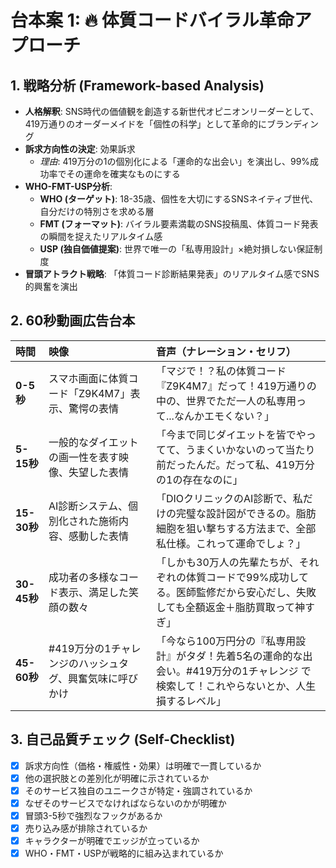 # 台本案 1: 🔥 体質コードバイラル革命アプローチ

## 1. 戦略分析 (Framework-based Analysis)

* **人格解釈**: SNS時代の価値観を創造する新世代オピニオンリーダーとして、419万通りのオーダーメイドを「個性の科学」として革命的にブランディング
* **訴求方向性の決定**: 効果訴求
  * *理由*: 419万分の1の個別化による「運命的な出会い」を演出し、99%成功率でその運命を確実なものにする
* **WHO-FMT-USP分析**:
  * **WHO (ターゲット)**: 18-35歳、個性を大切にするSNSネイティブ世代、自分だけの特別さを求める層
  * **FMT (フォーマット)**: バイラル要素満載のSNS投稿風、体質コード発表の瞬間を捉えたリアルタイム感
  * **USP (独自価値提案)**: 世界で唯一の「私専用設計」×絶対損しない保証制度
* **冒頭アトラクト戦略**: 「体質コード診断結果発表」のリアルタイム感でSNS的興奮を演出

## 2. 60秒動画広告台本

| 時間 | 映像 | 音声（ナレーション・セリフ） |
| :-------- | :--------------------------------- | :--------------------------------------------------------- |
| **0-5秒** | スマホ画面に体質コード「Z9K4M7」表示、驚愕の表情 | 「マジで！？私の体質コード『Z9K4M7』だって！419万通りの中の、世界でただ一人の私専用って...なんかエモくない？」 |
| **5-15秒** | 一般的なダイエットの画一性を表す映像、失望した表情 | 「今まで同じダイエットを皆でやってて、うまくいかないのって当たり前だったんだ。だって私、419万分の1の存在なのに」 |
| **15-30秒** | AI診断システム、個別化された施術内容、感動した表情 | 「DIOクリニックのAI診断で、私だけの完璧な設計図ができるの。脂肪細胞を狙い撃ちする方法まで、全部私仕様。これって運命でしょ？」 |
| **30-45秒** | 成功者の多様なコード表示、満足した笑顔の数々 | 「しかも30万人の先輩たちが、それぞれの体質コードで99%成功してる。医師監修だから安心だし、失敗しても全額返金＋脂肪買取って神すぎ」 |
| **45-60秒** | #419万分の1チャレンジのハッシュタグ、興奮気味に呼びかけ | 「今なら100万円分の『私専用設計』がタダ！先着5名の運命的な出会い。#419万分の1チャレンジ で検索して！これやらないとか、人生損するレベル」 |

## 3. 自己品質チェック (Self-Checklist)

- [x] 訴求方向性（価格・権威性・効果）は明確で一貫しているか
- [x] 他の選択肢との差別化が明確に示されているか
- [x] そのサービス独自のユニークさが特定・強調されているか
- [x] なぜそのサービスでなければならないのかが明確か
- [x] 冒頭3-5秒で強烈なフックがあるか
- [x] 売り込み感が排除されているか
- [x] キャラクターが明確でエッジが立っているか
- [x] WHO・FMT・USPが戦略的に組み込まれているか
